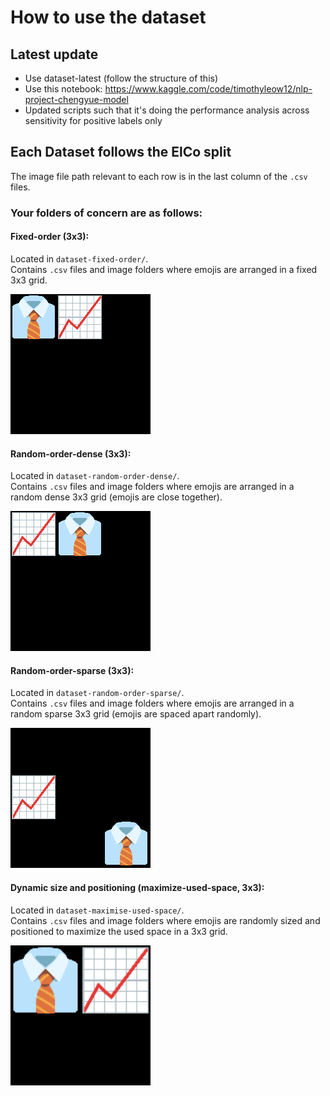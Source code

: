 # How to use the dataset
## Latest update
* Use dataset-latest (follow the structure of this)
* Use this notebook: https://www.kaggle.com/code/timothyleow12/nlp-project-chengyue-model
* Updated scripts such that it's doing the performance analysis across sensitivity for positive labels only

## Each Dataset follows the ElCo split
The image file path relevant to each row is in the last column of the `.csv` files.

### Your folders of concern are as follows:

#### **Fixed-order (3x3)**: 
Located in `dataset-fixed-order/`.  
Contains `.csv` files and image folders where emojis are arranged in a fixed 3x3 grid.  

![Fixed-order (3x3)](dataset-fixed-order/generated_img_dataset/test_google/0.png)

#### **Random-order-dense (3x3)**:
Located in `dataset-random-order-dense/`.  
Contains `.csv` files and image folders where emojis are arranged in a random dense 3x3 grid (emojis are close together).

![Random-order-dense (3x3)](dataset-random-order-dense/generated_img_dataset/test_google/0.png)

#### **Random-order-sparse (3x3)**: 

Located in `dataset-random-order-sparse/`.  
Contains `.csv` files and image folders where emojis are arranged in a random sparse 3x3 grid (emojis are spaced apart randomly).

![Random-order-sparse (3x3)](dataset-random-order-sparse/generated_img_dataset/test_google/0.png)

#### **Dynamic size and positioning (maximize-used-space, 3x3)**:

Located in `dataset-maximise-used-space/`.  
Contains `.csv` files and image folders where emojis are randomly sized and positioned to maximize the used space in a 3x3 grid.

![Random size and positioning (maximize-used-space, 3x3)](dataset-maximise-used-space/generated_img_dataset/test_google/0.png)
